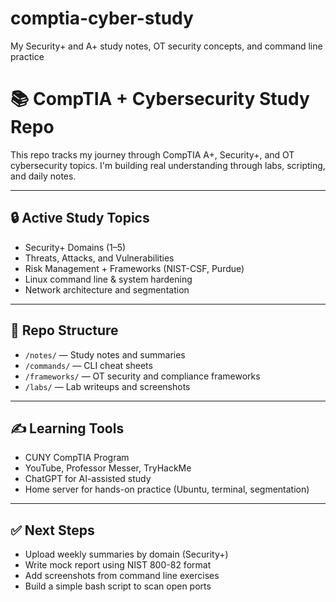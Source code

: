 # comptia-cyber-study
My Security+ and A+ study notes, OT security concepts, and command line practice
# 📚 CompTIA + Cybersecurity Study Repo

This repo tracks my journey through CompTIA A+, Security+, and OT cybersecurity topics. I'm building real understanding through labs, scripting, and daily notes.

---

## 🔒 Active Study Topics

- Security+ Domains (1–5)
- Threats, Attacks, and Vulnerabilities
- Risk Management + Frameworks (NIST-CSF, Purdue)
- Linux command line & system hardening
- Network architecture and segmentation

---

## 📂 Repo Structure

- `/notes/` — Study notes and summaries
- `/commands/` — CLI cheat sheets
- `/frameworks/` — OT security and compliance frameworks
- `/labs/` — Lab writeups and screenshots

---

## ✍️ Learning Tools

- CUNY CompTIA Program
- YouTube, Professor Messer, TryHackMe
- ChatGPT for AI-assisted study
- Home server for hands-on practice (Ubuntu, terminal, segmentation)

---

## ✅ Next Steps

- Upload weekly summaries by domain (Security+)
- Write mock report using NIST 800-82 format
- Add screenshots from command line exercises
- Build a simple bash script to scan open ports
